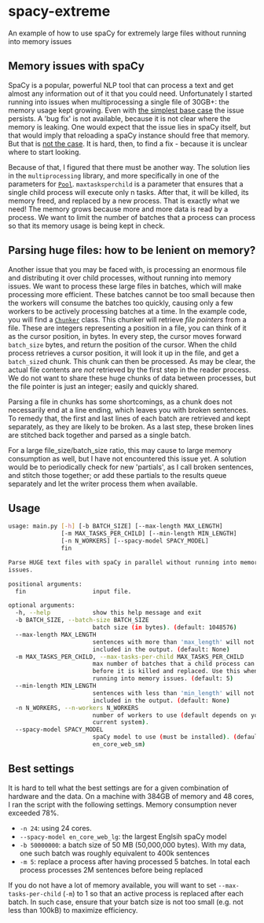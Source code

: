 # spacy-extreme
An example of how to use spaCy for extremely large files without running into memory issues

## Memory issues with spaCy
SpaCy is a popular, powerful NLP tool that can process a text and get almost any information out of it that you could need. 
Unfortunately I started running into issues when multiprocessing a single file of 30GB+: the memory usage kept growing. 
Even with [the simplest base case](https://github.com/explosion/spaCy/issues/3618) the issue persists. 
A 'bug fix' is not available, because it is not clear where the memory is leaking. One would expect that the issue lies 
in spaCy itself, but that would imply that reloading a spaCy instance should free that memory.
But that is [not the case](https://github.com/explosion/spaCy/issues/3618#issuecomment-485832596).
It is hard, then, to find a fix - because it is unclear where to start looking.

Because of that, I figured that there must be another way.
The solution lies in the `multiprocessing` library, and more specifically in one of the parameters for 
[`Pool`](https://docs.python.org/3.7/library/multiprocessing.html#multiprocessing.pool.Pool).
`maxtasksperchild` is a parameter that ensures that a single child process will execute only n tasks. After that, it will
be killed, its memory freed, and replaced by a new process.
That is exactly what we need! 
The memory grows because more and more data is read by a process. We want to limit the number of batches that a process
can process so that its memory usage is being kept in check.

## Parsing huge files: how to be lenient on memory?
Another issue that you may be faced with, is processing an enormous file and distributing it over child processes,
without running into memory issues.
We want to process these large files in batches, which will make processing more efficient.
These batches cannot be too small because then the workers will consume the batches too quickly,
causing only a few workers to be actively processing batches at a time.
In the example code, you will find a
[`Chunker`](https://github.com/BramVanroy/spacy-extreme/blob/master/main.py#L47-L68) class.
This chunker will retrieve *file pointers* from a file. These are integers representing a position in a file, you can
think of it as the cursor position, in bytes.
In every step, the cursor moves forward `batch_size` bytes, and return the position of the cursor.
When the child process retrieves a cursor position, it will look it up in the file, and get a `batch_size`d chunk.
This chunk can then be processed.
As may be clear, the actual file contents are *not* retrieved by the first step in the reader process.
We do not want to share these huge chunks of data between processes, but the file pointer is just an integer; easily and quickly shared.

Parsing a file in chunks has some shortcomings, as a chunk does not necessarily end at a line ending,
which leaves you with broken sentences.
To remedy that, the first and last lines of each batch are retrieved and kept separately, as they are likely to be broken.
As a last step, these broken lines are stitched back together and parsed as a single batch.

For a large file_size/batch_size ratio, this may cause to large memory consumption as well, but I have not encountered this issue yet.
A solution would be to periodically check for new 'partials', as I call broken sentences, and stitch those together; or add these 
partials to the results queue separately and let the writer process them when available.

## Usage

```bash
usage: main.py [-h] [-b BATCH_SIZE] [--max-length MAX_LENGTH]
               [-m MAX_TASKS_PER_CHILD] [--min-length MIN_LENGTH]
               [-n N_WORKERS] [--spacy-model SPACY_MODEL]
               fin

Parse HUGE text files with spaCy in parallel without running into memory
issues.

positional arguments:
  fin                   input file.

optional arguments:
  -h, --help            show this help message and exit
  -b BATCH_SIZE, --batch-size BATCH_SIZE
                        batch size (in bytes). (default: 1048576)
  --max-length MAX_LENGTH
                        sentences with more than 'max_length' will not be
                        included in the output. (default: None)
  -m MAX_TASKS_PER_CHILD, --max-tasks-per-child MAX_TASKS_PER_CHILD
                        max number of batches that a child process can process
                        before it is killed and replaced. Use this when
                        running into memory issues. (default: 5)
  --min-length MIN_LENGTH
                        sentences with less than 'min_length' will not be
                        included in the output. (default: None)
  -n N_WORKERS, --n-workers N_WORKERS
                        number of workers to use (default depends on your
                        current system).
  --spacy-model SPACY_MODEL
                        spaCy model to use (must be installed). (default:
                        en_core_web_sm)
```

## Best settings
It is hard to tell what the best settings are for a given combination of hardware and the data.
On a machine with 384GB of memory and 48 cores, I ran the script with the following settings.
Memory consumption never exceeded 78%.

- `-n 24`: using 24 cores. 
- `--spacy-model en_core_web_lg`: the largest Englsih spaCy model
- `-b 50000000`: a batch size of 50 MB (50,000,000 bytes). With my data, one such batch was roughly equivalent to 400k sentences
- `-m 5`: replace a process after having processed 5 batches. In total each process processes 2M sentences before being replaced

If you do not have a lot of memory available, you will want to set `--max-tasks-per-child` (`-m`) to 1 so that an active process is replaced after each batch.
In such case, ensure that your batch size is not too small (e.g. not less than 100kB) to maximize efficiency. 
